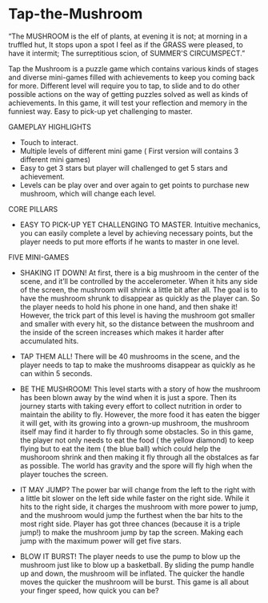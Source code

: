 Tap-the-Mushroom
================

“The MUSHROOM is the elf of plants, at evening it is not; at morning in a truffled hut, It stops upon a spot I feel as if the GRASS were pleased, to have it intermit; The surreptitious scion, of SUMMER'S CIRCUMSPECT.”

Tap the Mushroom is a puzzle game which contains various kinds of stages and diverse mini-games filled with achievements to keep you coming back for more. Different level will require you to tap, to slide and to do other possible actions on the way of getting puzzles solved as well as kinds of achievements. In this game, it will test your reflection and memory in the funniest way. Easy to pick-up yet challenging to master.

GAMEPLAY HIGHLIGHTS
- Touch to interact.
- Multiple levels of different mini game ( First version will contains 3 different mini games)
- Easy to get 3 stars but player will challenged to get 5 stars and achievement.
- Levels can be play over and over again to get points to purchase new mushroom, which will change each level.

CORE PILLARS
- EASY TO PICK-UP YET CHALLENGING TO MASTER.
Intuitive mechanics, you can easily complete a level by achieving necessary points, but the player needs to put more efforts if he wants to master in one level.

FIVE MINI-GAMES
- SHAKING IT DOWN!
At first, there is a big mushroom in the center of the scene, and it’ll be controlled by the accelerometer.
When it hits any side of the screen, the mushroom will shrink a little bit after all.
The goal is to have the mushroom shrunk to disappear as quickly as the player can. So the player needs to hold his phone in one hand, and then shake it! However, the trick part of this level is having the mushroom got smaller and smaller with every hit, so the distance between the mushroom and the inside of the screen increases which makes it harder after accumulated hits.

- TAP THEM ALL!
There will be 40 mushrooms in the scene, and the player needs to tap to make the mushrooms disappear as quickly as he can within 5 seconds.

- BE THE MUSHROOM!
This level starts with a story of how the mushroom has been blown away by the wind when it is just a spore. Then its journey starts with taking every effort to collect nutrition in order to maintain the ability to fly. However, the more food it has eaten the bigger it will get, with its growing into a grown-up mushroom, the mushroom itself may find it harder to fly through some obstacles.
So in this game, the player not only needs to eat the food ( the yellow diamond) to keep flying but to eat the item ( the blue ball) which could help the mushoroom shrink and then making it fly through all the obstalces as far as possible. The world has gravity and the spore will fly high when the player touches the screen.

- IT MAY JUMP?
The power bar will change from the left to the right with a little bit slower on the left side while faster on the right side. While it hits to the right side, it charges the mushroom with more power to jump, and the mushroom would jump the furthest when the bar hits to the most right side.
Player has got three chances (because it is a triple jump!) to make the mushroom jump by tap the screen. Making each jump with the maximum power will get five stars.

- BLOW IT BURST!
The player needs to use the pump to blow up the mushroom just like to blow up a basketball.
By sliding the pump handle up and down, the mushroom will be inflated. The quicker the handle moves the quicker the mushroom will be burst.
This game is all about your finger speed, how quick you can be?
